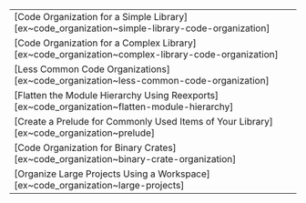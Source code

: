 ||
|--------|
| [Code Organization for a Simple Library][ex~code_organization~simple-library-code-organization] |
| [Code Organization for a Complex Library][ex~code_organization~complex-library-code-organization] |
| [Less Common Code Organizations][ex~code_organization~less-common-code-organization] |
| [Flatten the Module Hierarchy Using Reexports][ex~code_organization~flatten-module-hierarchy] |
| [Create a Prelude for Commonly Used Items of Your Library][ex~code_organization~prelude] |
| [Code Organization for Binary Crates][ex~code_organization~binary-crate-organization] |
| [Organize Large Projects Using a Workspace][ex~code_organization~large-projects] |
